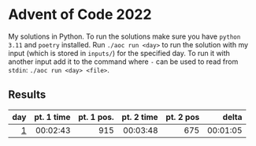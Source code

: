 # Advent of Code 2022

My solutions in Python. To run the solutions make sure you have `python 3.11` and `poetry` installed. Run `./aoc run <day>` to run the solution with my input (which is stored in `inputs/`) for the specified day. To run it with another input add it to the command where `-` can be used to read from `stdin`: `./aoc run <day> <file>`.

## Results

|                 day | pt. 1 time | pt. 1 pos. | pt. 2 time | pt. 2 pos |    delta |
| ------------------: | ---------: | ---------: | ---------: | --------: | -------: |
| [1](aoc_2022/day01) |   00:02:43 |        915 |   00:03:48 |       675 | 00:01:05 |
